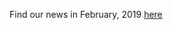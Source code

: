 Find our news in February, 2019 [here](https://drive.google.com/file/d/1cJRMxDtzPk1E0BvEH_V2eRV2QN9mKXM-/view?usp=drive_link)
